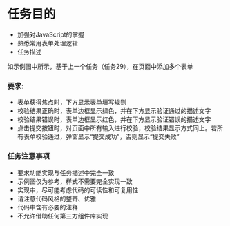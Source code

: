 任务目的
=====
  * 加强对JavaScript的掌握
  * 熟悉常用表单处理逻辑
  * 任务描述

  如示例图中所示，基于上一个任务（任务29），在页面中添加多个表单
### 要求:
  * 表单获得焦点时，下方显示表单填写规则
  * 校验结果正确时，表单边框显示绿色，并在下方显示验证通过的描述文字
  * 校验结果错误时，表单边框显示红色，并在下方显示验证错误的描述文字
  * 点击提交按钮时，对页面中所有输入进行校验，校验结果显示方式同上。若所有表单校验通过，弹窗显示“提交成功”，否则显示“提交失败”

### 任务注意事项

  * 要求功能实现与任务描述中完全一致
  * 示例图仅为参考，样式不需要完全实现一致
  * 实现中，尽可能考虑代码的可读性和可复用性
  * 请注意代码风格的整齐、优雅
  * 代码中含有必要的注释
  * 不允许借助任何第三方组件库实现

